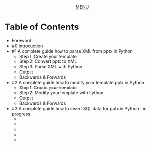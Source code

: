 <center><p><a href="/README.md#pptx-python-guide">MENU</a></p></center>

# Table of Contents



<ul>
<li>Foreword</li>
<li>#0 introduction</li>
<li>#1 A complete guide how to parse XML from pptx in Python
<ul>
<li>Step 1: Create your template</li>
<li>Step 2: Convert pptx to XML</li>
<li>Step 3: Parse XML with Python</li>
<li>Output</li>
<li>Backwards &amp; Forwards</li>
</ul>
</li>
<li>#2 A complete guide how to modify your template pptx in Python
<ul>
<li>Step 1: Create your template</li>
<li>Step 2: Modify your template with Python</li>
<li>Output</li>
<li>Backwards &amp; Forwards</li>
</ul>
</li>
<li>#3 A complete guide how to insert SQL data for pptx in Python : in progress
<ul>
<li></li>
<li></li>
<li><code></code></li>
<li></li>
<li></li>
</ul>
</li>
</ul>
